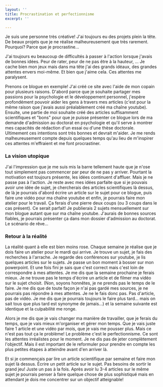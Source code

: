 ```yaml
---
layout: ''
title: Procrastination et perfectionnisme
excerpt: ''

---
```

Je suis une personne très créative! J'ai toujours eu des projets plein la tête. De beaux projets que je ne réalise malheureusement que très rarement. Pourquoi? Parce que je procrastine... 

J'ai toujours eu beaucoup de difficultés à passer à l'action lorsque j'avais de bonnes idées. Peur de rater, peur de ne pas être à la hauteur, ... Je cache bien mon jeux mais dans ma tête j'ai des grands idéaux, des grandes attentes envers moi-même. Et bien que j'aime cela. Ces attentes me paralysent. 

Prenons ce blogue en exemple! J'ai créé ce site avec l'aide de mon copain pour plusieurs raisons. D'abord parce que je souhaite partager mes passions pour la psychologie et le développement personnel, j'espère profondément pouvoir aider les gens à travers mes articles (c'est pour la même raison que j'avais aussi préalablement créé ma chaîne youtube). Ensuite, une partie de moi souhaite créé des articles suffisamment scientifiques et "bons" pour que je puisse présenter ce blogue lors de ma demande d'admission au doctorat en psychologie et qu'il serve à montrer mes capacités de rédaction d'un essai ou d'une thèse doctorale. Ultimement ces intentions sont très bonnes et devrait m'aider. Je me rends malheureusement compte depuis quelques temps qu'au lieu de m'inspirer ces attentes m'effraient et me font procrastiner. 

### La vision utopique

J'ai l'impression que je me suis mis la barre tellement haute que je n'ose tout simplement pas commencer par peur de ne pas y arriver. Pourtant la motivation est toujours présente, les idées continuent d'affluer. Mais je ne passe pas à l'action. Je reste avec mes idées parfaite que si je pouvais avoir une idée de sujet, je chercherais des articles scientifiques là dessus, de là je pourrais d'abord écrire un article sur le sujet pour ce blogue, puis faire une vidéo pour ma chaîne youtube et enfin, je pourrais faire mon atelier pour le travail. Ça ferais d'une pierre deux coups (ou 3 coups dans le cas présent). Ce serait parfait! Je publierais 2 sujets mensuellement sur mon blogue autant que sur ma chaîne youtube. J'aurais de bonnes sources fiables, je pourrais présenter ça dans mon dossier d'admission au doctorat. Le scénario de rêve... 

### Retour à la réalité

La réalité quant à elle est bien moins rose. Chaque semaine je réalise que je dois faire un atelier pour le mardi qui arrive. Je trouve un sujet, je fais des recherches à l'arrache. Je regarde des conférences sur youtube, je lis quelques articles sur le sujets. Je passe un bon moment à bosser sur mon powerpoint. Et une fois fini je sais que c'est correct mais c'est loin de correspondre à mes attentes. Je me dis que la semaine prochaine je ferais mieux. Je ne trouve pas le temps d'écrire un article et de filmer ma vidéo sur le sujet choisit. (Non, soyons honnêtes, je ne prends pas le temps de le faire. Je me dis que de toute façon je n'ai pas gardé mes sources, je ne pourrais pas répondre à mes attentes. Je ne le fais donc pas. Pas d'article, pas de vidéo. Je me dis que je pourrais toujours le faire plus tard... mais on sait tous que plus tard est synonyme de jamais...) et la semaine suivante est identique et la culpabilité me ronge. 

Alors je me dis que je vais changer ma manière de travailler, que je ferais du temps, que je vais mieux m'organiser et gérer mon temps. Que je vais juste faire 1 article et une vidéo par mois, que je vais me pousser plus. Mais ce n'est pas tout ça le problème! Le problème c'est le perfectionnisme. Ce sont les attentes irréalistes pour le moment. Je ne dis pas de jeter complètement l'objectif. Mais il est important de le reformuler pour prendre en compte les plus petites étapes à atteindre avant d'en arriver là. 

Et si je commençais par lire un article scientifique par semaine et faire mon sujet là dessus. Écrire un petit article sur le sujet. Pas besoins de sortir le grand jeu! Juste un pas à la fois. Après avoir lu 3-4 articles sur le même sujet je pourrais penser à faire quelque chose de plus sophistiqué mais en attendant je dois me concentrer sur un objectif atteignable!
